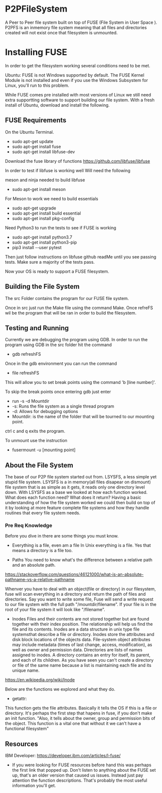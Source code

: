 # P2PFileSystem
A Peer to Peer file system built on top of FUSE (File System in User Space ). 
P2PFS is an inmemory file system meaning that all files and directories created 
will not exist once that filesystem is unmounted.


# Installing FUSE
In order to get the filesystem working several conditions need to be met.

Ubuntu: FUSE is not Windows supported by default. The FUSE Kernel Module is not installed and even if you use 
the Windows Subsystem for Linux, you'll run to this problem.

While FUSE comes pre installed with most versions of Linux we still need extra supportting software to support building our file system.
With a fresh install of Ubuntu, download and install the following.


## FUSE Requirements

On the Ubuntu Terminal.

* sudo apt-get update
* sudo apt-get install fuse
* sudo apt-get install libfuse-dev

Download the fuse library of functions
https://github.com/libfuse/libfuse

In order to test if libfuse is working well
Will need the following

meson and ninja needed to build libfuse 
* sudo apt-get install meson

For Meson to work we need to build essentials
* sudo apt-get upgrade
* sudo apt-get install build essential
* sudo apt-get install pkg-config

Need Python3 to run the tests to see if FUSE is working
* sudo apt-get install python3.7
* sudo apt-get install python3-pip
* pip3 install --user pytest

Then just follow instructions on libfuse github readMe
until you see passing tests. Make sure a majority of the tests pass.

Now your OS is ready to support a FUSE filesystem. 



## Building the File System
The src Folder contains the program for our FUSE file system. 

Once in src just run the Make file using the command Make.
Once refreFS wil be the program that will be ran in order
to build the filesystem.

## Testing and Running

Currently we are debugging the program using GDB. In order
to run the program using GDB in the src folder hit the command

* gdb refreshFS

Once in the gdb environment you can run the command
* file refreshFS

This will allow you to set break points using the command 'b [line number]'.

To skip the break points once entering gdb just enter

 * run -s -d Mountdir
 * -s: Runs the file system as a single thread program
 * -d: Allows for debugging options
 * Mountdir: is the name of the folder that will be tourned to our mounting point.

ctrl c and q exits the program.




To unmount use the instruction

* fusermount -u [mounting point]



## About the File System

The base of our P2P file system started out from. LSYSFS, a less simple yet stupid file system.
LSYSFS is a in memory(all files disapear on dismount) file system that is as simple as it gets, it reads only one directory level down. With 
LSYSFS as a base we looked at how each function worked. What does each function need? What does it return?
Having a basic understanding of how the file system worked we could then build on top of it by looking at 
more feature complete file systems and how they handle routines that every file system needs. 


### Pre Req Knowledge

Before you dive in there are some things you must know.

* Everything is a file, even am a file
In Unix everything is a file. Yes that means a directory is a file too. 


* Paths
You need to know what's the difference between a relative path and an absolute path. 

https://stackoverflow.com/questions/46121000/what-is-an-absolute-pathname-vs-a-relative-pathname

Whenver you have to deal with an object(file or directory) in our filesystem, fuse will scan everything in a directory and return
the path of files and directories. Say you want to write some file, Fuse will send a write request
to our file system with the full path "/mountdir/filename". If your file is in the root of your file system it will look like "/filename".


* Inodes
Files and their contents are not stored together but are found together with their index position. The relationship will help us find the file and its contents. Inodes are a data structure in unix type file systemsthat describe a file or directory. Inodes store the attributes and disk block locations
of the objects data. File-system object attributes may include metadata (times of last change, access, modification), as well as owner and permission data. Directories are lists of names assigned to inodes. A directory contains an entry for itself, its parent, and each of its children. As you have seen you can't create a directory or file of the same name because a list is maintaining each file and its unique name.

https://en.wikipedia.org/wiki/Inode


Below are the functions we explored and what they do.

* getattr: 

This function gets the file attributes. Basically it tells the OS if this is a file or directory. It's perhaps the first step that hapens in fuse, if you don't make an init function.
"Also, it tells about the owner, group and permission bits of the object. This function is a vital one that without it we can’t have a functional filesystem"





## Resources

IBM Developer: https://developer.ibm.com/articles/l-fuse/

* If you were looking for FUSE resources before hand this was perhaps the first link that popped up.
Don't listen to anything about the FUSE set up, that's an older version that caused us issues. Instead
just pay attention the function descriptions. That's probably the most useful information you'll get.

